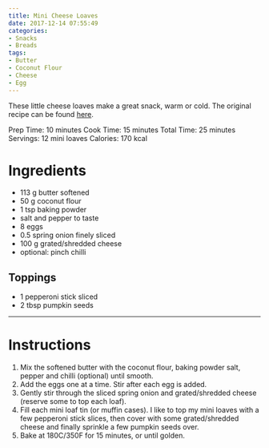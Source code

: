 ```yaml
---
title: Mini Cheese Loaves
date: 2017-12-14 07:55:49
categories:
- Snacks
- Breads
tags:
- Butter
- Coconut Flour
- Cheese
- Egg
---
```


These little cheese loaves make a great snack, warm or cold. The original recipe can be found [here](https://www.ditchthecarbs.com/coconut-flour-mini-cheese-loaves/).

<!--more-->


 Prep Time: 10 minutes
 Cook Time: 15 minutes
 Total Time: 25 minutes
 Servings: 12 mini loaves
 Calories: 170 kcal


# Ingredients
- 113 g butter softened
- 50 g coconut flour
- 1 tsp baking powder
- salt and pepper to taste
- 8 eggs
- 0.5 spring onion finely sliced
- 100 g grated/shredded cheese
- optional: pinch chilli

## Toppings
- 1 pepperoni stick sliced
- 2 tbsp pumpkin seeds

---

# Instructions
1. Mix the softened butter with the coconut flour, baking powder salt, pepper and chilli (optional) until smooth.
2. Add the eggs one at a time. Stir after each egg is added.
3. Gently stir through the sliced spring onion and grated/shredded cheese (reserve some to top each loaf).
4. Fill each mini loaf tin (or muffin cases). 
I like to top my mini loaves with a few pepperoni stick slices, then cover with some grated/shredded cheese and finally sprinkle a few pumpkin seeds over.
5. Bake at 180C/350F for 15 minutes, or until golden.

